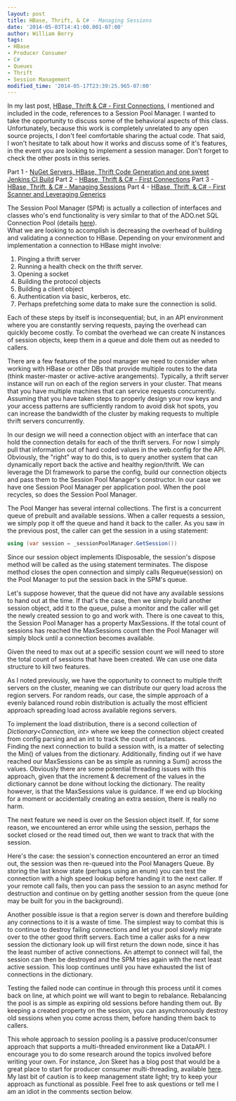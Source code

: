 ```yaml
---
layout: post
title: HBase, Thrift, & C# - Managing Sessions
date: '2014-05-03T14:41:00.001-07:00'
author: William Berry
tags:
- HBase
- Producer Consumer
- C#
- Queues
- Thrift
- Session Management
modified_time: '2014-05-17T23:39:25.965-07:00'
---
```


In my last post, [HBase, Thrift &amp; C# - First 
Connections](http://www.lucidmotions.net/2014/05/hbase-thrift-csharp-first-connections.html), 
I mentioned and included in the code, references to a Session Pool Manager.  I 
wanted to take the opportunity to discuss some of the behavioral aspects of 
this class.  Unfortunately, because this work is completely unrelated to any 
open source projects, I don't feel comfortable sharing the actual code.  That 
said, I won't hesitate to talk about how it works and discuss some of it's 
features, in the event you are looking to implement a session manager.   Don't 
forget to check the other posts in this series. 

Part 1 - [NuGet Servers, HBase, Thrift Code Generation and one sweet Jenkins CI Build](http://www.lucidmotions.net/2014/04/nuget-code-generation-jenkins-thrift-hbase.html) 
Part 2 - [HBase, Thrift &amp; C# - First Connections](http://www.lucidmotions.net/2014/05/hbase-thrift-csharp-first-connections.html) 
Part 3 - [HBase, Thrift, &amp; C# - Managing Sessions](http://www.lucidmotions.net/2014/05/hbase-thrift-csharp-session-management.html) 
Part 4 - [HBase, Thrift, &amp; C# - First Scanner and Leveraging Generics](http://www.lucidmotions.net/2014/05/hbase-thrift-csharp-generic-row-scanner.html) 

The Session Pool Manager (SPM) is actually a collection of interfaces and 
classes who's end functionality is very similar to that of the ADO.net SQL 
Connection Pool (details 
[here](http://msdn.microsoft.com/en-us/library/8xx3tyca(v=vs.110).aspx)).  
What we are looking to accomplish is decreasing the overhead of building and 
validating a connection to HBase.  Depending on your environment and 
implementation a connection to HBase might involve: 
1. Pinging a thrift server 
1. Running a health check on the thrift server. 
1. Opening a socket 
1. Building the protocol objects 
1. Building a client object 
1. Authentication via basic, kerberos, etc. 
1. Perhaps prefetching some data to make sure the connection is solid. 

Each of these steps by itself is inconsequential; but, in an API 
environment where you are constantly serving requests, paying the overhead can 
quickly become costly.  To combat the overhead we can create N instances of 
session objects, keep them in a queue and dole them out as needed to 
callers.

There are a few features of the pool manager we need to consider when 
working with HBase or other DBs that provide multiple routes to the data 
(think master-master or active-active arangements).  Typically, a thrift 
server instance will run on each of the region servers in your cluster.  That 
means that you have multiple machines that can service requests concurrently.  
Assuming that you have taken steps to properly design your row keys and your 
access patterns are sufficiently random to avoid disk hot spots, you can 
increase the bandwidth of the cluster by making requests to multiple thrift 
servers concurrently.

In our design we will need a connection object with an interface that can 
hold the connection details for each of the thrift servers.  For now I simply 
pull that information out of hard coded values in the web.config for the API.  
Obviously, the "right" way to do this, is to query another system that can 
dynamically report back the active and healthy region/thrift. 
We can leverage the DI framework to parse the config, build our connection 
objects and pass them to the Session Pool Manager's constructor.  In our case 
we have one Session Pool Manager per application pool.  When the pool 
recycles, so does the Session Pool Manager. 

The Pool Manger has several internal collections.  The first is a concurrent 
queue of prebuilt and available sessions.  When a caller requests a session, 
we simply pop it off the queue and hand it back to the caller.  As you saw in 
the previous post, the caller can get the session in a using statement: 

```csharp
using (var session = _sessionPoolManager.GetSession())
``` 
Since our session object implements IDisposable, the session's dispose method 
will be called as the using statement terminates.  The dispose method closes 
the open connection and simply calls Requeue(session) on the Pool Manager to 
put the session back in the SPM's queue. 

Let's suppose however, that the queue did not have any available sessions to 
hand out at the time.  If that's the case, then we simply build another 
session object, add it to the queue, pulse a monitor and the caller will get 
the newly created session to go and work with.  There is one caveat to this, 
the Session Pool Manager has a property MaxSessions.  If the total count of 
sessions has reached the MaxSessions count then the Pool Manager will simply 
block until a connection becomes available. 

Given the need to max out at a specific session count we will need to store 
the total count of sessions that have been created.  We can use one data 
structure to kill two features. 

As I noted previously, we have the opportunity to connect to multiple thrift 
servers on the cluster, meaning we can distribute our query load across the 
region servers.  For random reads, our case, the simple approach of a evenly 
balanced round robin distribution is actually the most efficient approach 
spreading load across available regions servers. 

To implement the load distribution, there is a second collection of 
*Dictionary&lt;Connection, int&gt;* where we keep the connection object 
created from config parsing and an int to track the count of instances.  
Finding the next connection to build a session with, is a matter of selecting 
the Min() of values from the dictionary.  Additionally, finding out if we have 
reached our MaxSessions can be as simple as running a Sum() across the values. 
 Obviously there are some potential threading issues with this approach, given 
that the increment &amp; decrement of the values in the dictionary cannot be 
done without locking the dictionary.  The reality however, is that the 
MaxSessions value is guidance.  If we end up blocking for a moment or 
accidentally creating an extra session, there is really no harm. 

The next feature we need is over on the Session object itself.  If, for some 
reason, we encountered an error while using the session, perhaps the socket 
closed or the read timed out, then we want to track that with the session. 

Here's the case: the session's connection encountered an error an timed out, 
the session was then re-queued into the Pool Managers Queue.  By storing the 
last know state (perhaps using an enum) you can test the connection with a 
high speed lookup before handing it to the next caller.  If your remote call 
fails, then you can pass the session to an async method for destruction and 
continue on by getting another session from the queue (one may be built for 
you in the background). 

Another possible issue is that a region server is down and therefore building 
any connections to it is a waste of time.  The simplest way to combat this is 
to continue to destroy failing connections and let your pool slowly migrate 
over to the other good thrift servers.  Each time a caller asks for a new 
session the dictionary look up will first return the down node, since it has 
the least number of active connections.  An attempt to connect will fail, the 
session can then be destroyed and the SPM tries again with the next least 
active session.  This loop continues until you have exhausted the list of 
connections in the dictionary. 

Testing the failed node can continue in through this process until it comes 
back on line, at which point we will want to begin to rebalance.  Rebalancing 
the pool is as simple as expiring old sessions before handing them out.  By 
keeping a created property on the session, you can asynchronously destroy old 
sessions when you come across them, before handing them back to callers. 

This whole approach to session pooling is a passive producer/consumer approach 
that supports a multi-threaded environment like a DataAPI.  I encourage you to 
do some research around the topics involved before writing your own.  For 
instance, Jon Skeet has a blog post that would be a great place to start for 
producer consumer multi-threading, available 
[here](http://www.yoda.arachsys.com/csharp/threads/deadlocks.shtml).  My last 
bit of caution is to keep management state light; try to keep your approach as 
functional as possible.  Feel free to ask questions or tell me I am an idiot 
in the comments section below. 